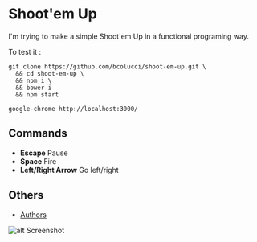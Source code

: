 
# Shoot'em Up

I'm trying to make a simple Shoot'em Up in a functional programing way.

To test it :

    git clone https://github.com/bcolucci/shoot-em-up.git \
      && cd shoot-em-up \
      && npm i \
      && bower i
      && npm start

    google-chrome http://localhost:3000/

## Commands

- **Escape** Pause
- **Space** Fire
- **Left/Right Arrow** Go left/right

## Others

- [Authors](https://github.com/bcolucci/shoot-em-up/blob/master/AUTHORS.md)

![alt Screenshot](https://github.com/bcolucci/spaceinvader/blob/master/assets/screenshot.png "Screenshot")
